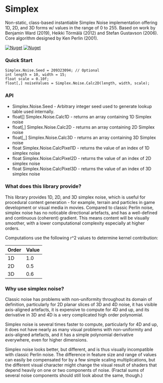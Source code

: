 # Simplex

Non-static, class-based instantiable Simplex Noise implementation offering 1D, 2D, and 3D forms w/ values in the range of 0 to 255. Based on work by Benjamin Ward (2019), Heikki Törmälä (2012) and Stefan Gustavson (2006). Core algorithm designed by Ken Perlin (2001). 

[![Nuget](https://img.shields.io/nuget/v/SimplexNoise.svg?logo=nuget)](https://www.nuget.org/packages/SimplexNoise/2.0.0)
[![Nuget](https://img.shields.io/nuget/dt/SimplexNoise.svg)](https://www.nuget.org/packages/SimplexNoise/2.0.0)

### Quick Start

    Simplex.Noise.Seed = 209323094; // Optional
    int length = 10, width = 15;
    float scale = 0.10f;
    float[,] noiseValues = Simplex.Noise.Calc2D(length, width, scale);


### API

- Simplex.Noise.Seed - Arbitrary integer seed used to generate lookup table used internally.
- float[] Simplex.Noise.Calc1D - returns an array containing 1D Simplex noise
- float[,] Simplex.Noise.Calc2D - returns an array containing 2D Simplex noise
- float[,,] Simplex.Noise.Calc3D - returns an array containing 3D Simplex noise
- float Simplex.Noise.CalcPixel1D - returns the value of an index of 1D simplex noise
- float Simplex.Noise.CalcPixel2D - returns the value of an index of 2D simplex noise
- float Simplex.Noise.CalcPixel3D - returns the value of an index of 3D simplex noise


### What does this library provide?

This library provides 1D, 2D, and 3D simplex noise, which is useful for procedural content generation - for example, terrain and particles in game development or visual media in movies. Compared to classic Perlin noise, simplex noise has no noticable directional artefacts, and has a well-defined and continuous (coherent) gradient. This means content will be visually smoother, with a lower computational complexity especially at higher orders.

Computations use the following r^2 values to determine kernel contribution:

| Order | Value |
|-------|-------|
| 1D    | 1.0   |
| 2D    | 0.5   |
| 3D    | 0.6   |


### Why use simplex noise?

Classic noise has problems with non-uniformity throughout its domain of definition, particularly for 2D planar slices of 3D and 4D noise, it has visible axis-aligned artefacts, it is expensive to compute for 4D and up, and its derivative in 3D and 4D is a very complicated high order polynomial.

Simplex noise is several times faster to compute, particularly for 4D and up, it does not have nearly as many visual problems with non-uniformity and axis-aligned artefacts, and it has a simple polynomial derivative everywhere, even for higher dimensions.

Simplex noise looks better, but different, and is thus visually incompatible with classic Perlin noise. The difference in feature size and range of values can easily be compensated for by a few simple scaling multiplications, but the different visual character might change the visual result of shaders that depend heavily on one or two components of noise. (Fractal sums of several noise components should still look about the same, though.)
